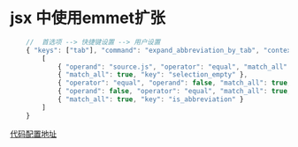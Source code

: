 <!--
 * @Description: In User Settings Edit
 * @Author: your name
 * @Date: 2019-08-21 20:40:34
 * @LastEditTime: 2019-08-21 20:46:01
 * @LastEditors: Please set LastEditors
 -->
# jsx 中使用emmet扩张

```js
    //  首选项 --> 快捷键设置 --> 用户设置
    { "keys": ["tab"], "command": "expand_abbreviation_by_tab", "context":
        [
            { "operand": "source.js", "operator": "equal", "match_all": true, "key": "selector" },
            { "match_all": true, "key": "selection_empty" },
            { "operator": "equal", "operand": false, "match_all": true, "key": "has_next_field" },
            { "operand": false, "operator": "equal", "match_all": true, "key": "auto_complete_visible" },
            { "match_all": true, "key": "is_abbreviation" }
        ]
    }
```

[代码配置地址](https://stackoverflow.com/questions/26089802/in-sublime-text-3-how-do-you-enable-emmet-for-jsx-files)